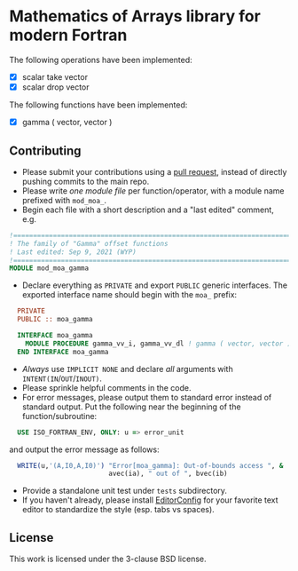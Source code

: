 # Mathematics of Arrays library for modern Fortran

The following operations have been implemented:
- [x] scalar take vector
- [x] scalar drop vector

The following functions have been implemented:
- [x] gamma ( vector, vector )

## Contributing

- Please submit your contributions using a [pull request](https://github.com/wyphan/moa-fortran/pulls), instead of directly pushing commits to the main repo.
- Please write *one* *module* *file* per function/operator, with a module name prefixed with `mod_moa_`.
- Begin each file with a short description and a "last edited" comment, e.g.
```f90
!===============================================================================
! The family of "Gamma" offset functions
! Last edited: Sep 9, 2021 (WYP)
!===============================================================================
MODULE mod_moa_gamma
```
- Declare everything as `PRIVATE` and export `PUBLIC` generic interfaces. The exported interface name should begin with the `moa_` prefix:
```f90
  PRIVATE
  PUBLIC :: moa_gamma

  INTERFACE moa_gamma
    MODULE PROCEDURE gamma_vv_i, gamma_vv_dl ! gamma ( vector, vector )
  END INTERFACE moa_gamma
```
- *Always* use `IMPLICIT NONE` and declare *all* arguments with `INTENT(IN`/`OUT`/`INOUT)`.
- Please sprinkle helpful comments in the code.
- For error messages, please output them to standard error instead of standard output. Put the following near the beginning of the function/subroutine:
```f90
  USE ISO_FORTRAN_ENV, ONLY: u => error_unit
```
  and output the error message as follows:
```f90
  WRITE(u,'(A,I0,A,I0)') "Error[moa_gamma]: Out-of-bounds access ", &
                         avec(ia), " out of ", bvec(ib)
```
- Provide a standalone unit test under `tests` subdirectory.
- If you haven't already, please install [EditorConfig](https://editorconfig.org/https://editorconfig.org/) for your favorite text editor to standardize the style (esp. tabs vs spaces).

## License

This work is licensed under the 3-clause BSD license.
